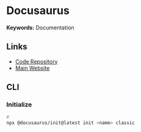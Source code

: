 # Docusaurus

<!--
https://github.com/thirdweb-dev/docs
https://github.com/subsquid/docs
https://github.com/strapi/documentation

https://github.com/logto-io/docs
https://github.com/revoltchat/documentation
https://developers.cardano.org/
https://github.com/AmruthPillai/Reactive-Resume/tree/main/docs
https://github.com/flethy/flethy/tree/main/apps/docs
https://github.com/lootexchange/lootexchange/tree/main/apps/docs

https://github.com/medusajs/medusa/tree/develop/www/docs 🌟
-->

**Keywords:** Documentation

## Links

- [Code Repository](https://github.com/facebook/docusaurus)
- [Main Website](https://docusaurus.io/)

## CLI

### Initialize

```sh
#
npx @docusaurus/init@latest init <name> classic
```
